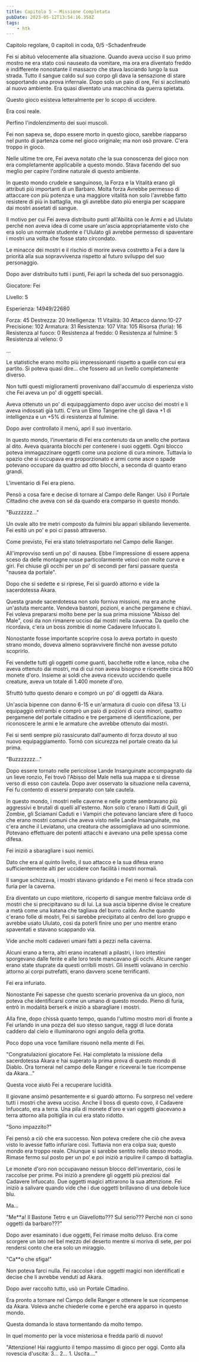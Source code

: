 ```yaml
---
title: Capitolo 5 – Missione Completata
pubDate: 2023-05-12T13:54:16.358Z
tags:
    - htk
---
```



Capitolo regolare,
0 capitoli in coda, 0/5
-Schadenfreude

Fei si abituò velocemente alla situazione. Quando aveva ucciso il suo primo mostro ne era stato così nauseato da vomitare, ma ora era diventato freddo e indifferente nonostante il massacro che stava lasciando lungo la sua strada. Tutto il sangue caldo sul suo corpo gli dava la sensazione di stare sopportando una prova infernale.
Dopo solo un paio di ore, Fei si acclimatò al nuovo ambiente. Era quasi diventato una macchina da guerra spietata.

Questo gioco esisteva letteralmente per lo scopo di uccidere.

Era così reale.

Perfino l'indolenzimento dei suoi muscoli.

Fei non sapeva se, dopo essere morto in questo gioco, sarebbe riapparso nel punto di partenza come nel gioco originale; ma non osò provare. C'era troppo in gioco.

Nelle ultime tre ore, Fei aveva notato che la sua conoscenza del gioco non era completamente applicabile a questo mondo. Stava facendo del suo meglio per capire l'ordine naturale di questo ambiente.

In questo mondo crudele e sanguinoso, la Forza e la Vitalità erano gli attributi più importanti di un Barbaro. Molta forza Avrebbe permesso di attaccare con più potenza e una maggiore vitalità non solo l'avrebbe fatto resistere di più in battaglia, ma gli avrebbe dato più energia per scappare dai mostri assetati di sangue.

Il motivo per cui Fei aveva distribuito punti all'Abilità con le Armi e ad Ululato perché non aveva idea di come usare un'ascia appropriatamente visto che era solo un normale studente e l'Ululato gli avrebbe permesso di spaventare i mostri una volta che fosse stato circondato.

Le minacce dei mostri e il rischio di morire aveva costretto a Fei a dare la priorità alla sua sopravvivenza rispetto al futuro sviluppo del suo personaggio.

Dopo aver distribuito tutti i punti, Fei aprì la scheda del suo personaggio.

Giocatore: Fei

Livello: 5

Esperienza: 14949/22680

Forza: 45			Destrezza: 20
Intelligenza: 11		Vitalità: 30
Attacco danno:10-27	            Precisione: 102
Armatura: 31			Resistenza: 107
Vita: 105			Risorsa (furia): 16
Resistenza al fuoco: 0	Resistenza al freddo: 0
Resistenza al fulmine: 5	Resistenza al veleno: 0

...

Le statistiche erano molto più impressionanti rispetto a quelle con cui era partito. Si poteva quasi dire... che fossero ad un livello completamente diverso.

Non tutti questi miglioramenti provenivano dall'accumulo di esperienza visto che Fei aveva un po' di oggetti speciali.

Aveva ottenuto un po' di equipaggiamento dopo aver ucciso dei mostri e li aveva indossati già tutti. C'era un Elmo Tangerine che gli dava +1 di intelligenza e un +5% di resistenza al fulmine.

Dopo aver controllato il menù, aprì il suo inventario.

In questo mondo, l'inventario di Fei era contenuto da un anello che portava al dito. Aveva quaranta blocchi per contenere i suoi oggetti. Ogni blocco poteva immagazzinare oggetti come una pozione di cura minore. Tuttavia lo spazio che si occupava era proporzionato e armi come asce o spade potevano occupare da quattro ad otto blocchi, a seconda di quanto erano grandi.

L'inventario di Fei era pieno.

Pensò a cosa fare e decise di tornare al Campo delle Ranger. Usò il Portale Cittadino che aveva con sé da quando era comparso in questo mondo.

"Buzzzzzz..."

Un ovale alto tre metri composto da fulmini blu apparì sibilando lievemente. Fei esitò un po' e poi ci passò attraverso.

Come previsto, Fei era stato teletrasportato nel Campo delle Ranger.

All'improvviso sentì un po' di nausea. Ebbe l'impressione di essere appena sceso da delle montagne russe particolarmente veloci con molte curve e giri. Fei chiuse gli occhi per un po' di secondi per farsi passare questa "nausea da portale".

Dopo che si sedette e si riprese, Fei si guardò attorno e vide la sacerdotessa Akara.

Questa grande sacerdotessa non solo forniva missioni, ma era anche un'astuta mercante. Vendeva bastoni, pozioni, e anche pergamene e chiavi. Fei voleva prepararsi molto bene per la sua prima missione "Abisso del Male", così da non rimanere ucciso dai mostri nella caverna. Da quello che ricordava, c'era un boss zombie di nome Cadavere Infuocato lì.

Nonostante fosse importante scoprire cosa lo aveva portato in questo strano mondo, doveva almeno sopravvivere finché non avesse potuto scoprirlo.

Fei vendette tutti gli oggetti come guanti, bacchette rotte e lance, roba che aveva ottenuto dai mostri, ma di cui non aveva bisogno e ricevette circa 800 monete d'oro. Insieme ai soldi che aveva ricevuto uccidendo quelle creature, aveva un totale di 1.400 monete d'oro.

Sfruttò tutto questo denaro e comprò un po' di oggetti da Akara.

Un'ascia bipenne con danno 6-15 e un'armatura di cuoio con difesa 13. Li equipaggiò entrambi e comprò un paio di pozioni di cura minori, quattro pergamene del portale cittadino e tre pergamene di identificazione, per riconoscere le armi e le armature che avrebbe ottenuto dai mostri.

Fei si sentì sempre più rassicurato dall'aumento di forza dovuto al suo nuovo equipaggiamento. Tornò con sicurezza nel portale creato da lui prima.

"Buzzzzzzz..."

Dopo essere tornato nelle pericolose Lande Insanguinate accompagnato da un lieve ronzio, Fei trovò l'Abisso del Male nella sua mappa e si diresse verso di esso con cautela. Dopo aver osservato la situazione nella caverna, Fei fu contento di essersi preparato con tale cautela.

In questo mondo, i mostri nelle caverne e nelle grotte sembravano più aggressivi e brutali di quelli all'esterno. Non solo c'erano i Ratti di Quill, gli Zombie, gli Sciamani Caduti e i Vampiri che potevano lanciare sfere di fuoco che erano mostri comuni che aveva visto nelle Lande Insanguinate, ma c'era anche il Leviatano, una creatura che assomigliava ad uno scimmione. Potevano effettuare dei potenti attacchi e avevano una pelle spessa come difesa.

Fei iniziò a sbaragliare i suoi nemici.

Dato che era al quinto livello, il suo attacco e la sua difesa erano sufficientemente alti per uccidere con facilità i mostri normali.

Il sangue schizzava, i mostri stavano gridando e Fei menò si fece strada con furia per la caverna.

Era diventato un cupo mietitore, ricoperto di sangue mentre falciava orde di mostri che si precipitavano su di lui. La sua ascia bipenne divise le creature a metà come una katana che tagliava del burro caldo. Anche quando c'erano folle di mostri, Fei si sarebbe precipitato al centro del loro gruppo e avrebbe usato Ululato, così da poterli finire uno per uno mentre erano spaventati e stavano scappando via.

Vide anche molti cadaveri umani fatti a pezzi nella caverna.

Alcuni erano a terra, altri erano incatenati a pilastri, i loro intestini sporgevano dalle ferite e alle loro teste mancavano gli occhi. Alcune ranger erano state stuprate da questi orribili mostri. Gli insetti volavano in cerchio attorno ai corpi putrefatti, erano davvero scene terrificanti.

Fei era infuriato.

Nonostante Fei sapesse che questo scenario proveniva da un gioco, non poteva che identificarsi come un umano di questo mondo. Pieno di furia, entrò in modalità berserk e iniziò a sbaragliare i mostri.

Alla fine, dopo chissà quanto tempo, quando l'ultimo mostro morì di fronte a Fei urlando in una pozza del suo stesso sangue, raggi di luce dorata caddero dal cielo e illuminarono ogni angolo della grotta.

Poco dopo una voce familiare risuonò nella mente di Fei.

"Congratulazioni giocatore Fei. Hai completato la missione della sacerdotessa Akara e hai superato la prima prova di questo mondo di Diablo. Ora tornerai nel campo delle Ranger e riceverai le tue ricompense da Akara..."

Questa voce aiutò Fei a recuperare lucidità.

Il giovane ansimò pesantemente e si guardò attorno. Fu sorpreso nel vedere tutti i mostri che aveva ucciso. Anche il boss di questo covo, il Cadavere Infuocato, era a terra. Una pila di monete d'oro e vari oggetti giacevano a terra attorno alla poltiglia in cui era stato ridotto.

"Sono impazzito?"

Fei pensò a ciò che era successo. Non poteva credere che ciò che aveva visto lo avesse fatto infuriare così. Tuttavia non era colpa sua; questo mondo era troppo reale. Chiunque si sarebbe sentito nello stesso modo. Rimase fermo sul posto per un po' e poi iniziò a ripulire il campo di battaglia.

Le monete d'oro non occupavano nessun blocco dell'inventario, così le raccolse per prime. Poi iniziò a prendere gli oggetti più preziosi dal Cadavere Infuocato. Due oggetti magici attirarono la sua attenzione. Fei iniziò a salivare quando vide che i due oggetti brillavano di una debole luce blu.

Ma...

"Me**a! Il Bastone Tetro e un Giavellotto??? Sul serio??? Perché non ci sono oggetti da barbaro???"

Dopo aver esaminato i due oggetti, Fei rimase molto deluso. Era come scorgere un lato nel bel mezzo del deserto mentre si moriva di sete, per poi rendersi conto che era solo un miraggio.

"Ca**o che sfiga!"

Non poteva farci nulla. Fei raccolse i due oggetti magici non identificati e decise che li avrebbe venduti ad Akara.

Dopo aver raccolto tutto, usò un Portale Cittadino.

Era pronto a tornare nel Campo delle Ranger e ottenere le sue ricompense da Akara. Voleva anche chiederle come e perché era apparso in questo mondo.

Questa domanda lo stava tormentando da molto tempo.

In quel momento per la voce misteriosa e fredda parlò di nuovo!

"Attenzione! Hai raggiunto il tempo massimo di gioco per oggi. Conto alla rovescia d'uscita: 3... 2... 1. Uscita...."



